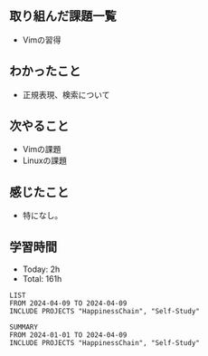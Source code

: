 ## 取り組んだ課題一覧
- Vimの習得
## わかったこと
- 正規表現、検索について
## 次やること
- Vimの課題
- Linuxの課題
## 感じたこと
- 特になし。
## 学習時間
- Today: 2h
- Total: 161h

```toggl
LIST
FROM 2024-04-09 TO 2024-04-09
INCLUDE PROJECTS "HappinessChain", "Self-Study"
```
```toggl
SUMMARY
FROM 2024-01-01 TO 2024-04-09
INCLUDE PROJECTS "HappinessChain", "Self-Study"
```
